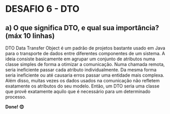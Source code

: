 # DESAFIO 6 - DTO

## a) O que significa DTO, e qual sua importância? (máx 10 linhas)

DTO Data Transfer Object é um padrão de projetos bastante usado em Java para o transporte de dados entre diferentes componentes de um sistema.
A ideia consiste basicamente em agrupar um conjunto de atributos numa classe simples de forma a otimizar a comunicação.
Numa chamada remota, seria ineficiente passar cada atributo individualmente. Da mesma forma seria ineficiente ou até causaria erros passar uma entidade mais complexa. Além disso, muitas vezes os dados usados na comunicação não refletem exatamente os atributos do seu modelo. Então, um DTO seria uma classe que provê exatamente aquilo que é necessário para um determinado processo.

**Done! 😊**

